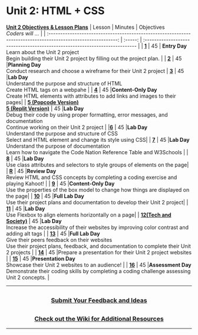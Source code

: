 # Unit 2: HTML + CSS 
[**Unit 2 Objectives & Lesson Plans**](https://docs.google.com/document/d/16Zkw1nx4RcCzxKJXPypLN329cmURgEOjwQyWXcYTcTw/edit)
|                                              Lesson                                                     | Minutes | Objectives<br> _Coders will ..._                                            |
| :-----------------------------------------------------------------------------------------------------------: | :-----: | :-------------------------------------------------------------------------- |
| [**1**](https://docs.google.com/presentation/d/1fRWr9SU_UNkoYx8DJWvLNJSM5t42yNIY7pyqeNDcJQ8/edit#slide=id.g13d702a8fb5_2_0) |   45    | **Entry Day**</br>Learn about the Unit 2 project</br>Begin building their Unit 2 project by filling out the project plan.                                       |
| [**2**](https://docs.google.com/presentation/d/12U_y_cofdBDFZLCeXZM-4ye0Gdx9lyQDpoEzF0IQfwE/edit#slide=id.gddba4abcce_0_0) |   45    |**Planning Day**</br> Conduct research and choose a wireframe for their Unit 2 project
| [**3**](https://docs.google.com/presentation/d/1rU8iuxR6LmKzYQua-zqWNssBzTdR_M_Deek3jwwHv10/edit?usp=sharing) |   45    |**Lab Day**</br> Understand the purpose and structure of HTML</br>Create HTML tags on a webpahe           |
| [**4**](https://docs.google.com/presentation/d/1-Zk7PkduMkUW5mkItZOqiPlqWNzKNmQVJf48HoIXZ38/edit?usp=sharing) |   45    |**Content-Only Day**</br> Create HTML elements with attributes to add links and images to their pages|
| [**5 (Popcode Version)**](https://docs.google.com/presentation/d/1oPPmf7uF8Asn5-JAG3NnjNl9WrTYu0Mkt5BFgqjKcms/edit?usp=sharing)</br>[**5 (Replit Version)**](https://docs.google.com/presentation/d/1S9e0n9cgLJQ0ys2p1v3UYXeB0uG5B3g3Qtw4x3Fyv3A/edit?usp=sharing) |   45    |**Lab Day**</br> Debug their code by using proper formatting, error messages, and documentation</br>Continue working on their Unit 2 project |
|[**6**](https://docs.google.com/presentation/d/1SJEi9hFJd9P9PFcpDjz4QTndKGpuj1DQHz_TTeJpkrQ/edit?usp=sharing) |   45    |**Lab Day**</br>Understand the purpose and structure of CSS</br>Select and HTML element and change its style using CSS|
| [**7**](https://docs.google.com/presentation/d/1FVHJLfdtGY8cVMm4cRWlGg1vjZTfwT9WVCkuCSrU5sw/edit?usp=sharing) |   45    |**Lab Day**</br>Understand the purpose of documentation</br>Learn how to navigate the Code Nation Reference Table and W3Schools                                             |
| [**8**](https://docs.google.com/presentation/d/1VorDy0-pB6KZAmJTrrKtbIckFAnX5F602v4oQGfmwPY/edit#slide=id.gddba4abcce_0_0) |   45    |**Lab Day**</br>Use class attributes and selectors to style groups of elements on the page|
| [**R**](https://docs.google.com/presentation/d/1wW97ec3mQicF4xehddYA88KmIQDi4zXG9WPVm9RSRFU/edit?usp=sharing) |   45    |**Review Day**</br> Review HTML and CSS concepts by completing a coding exercise and playing Kahoot! |
| [**9**](https://docs.google.com/presentation/d/1yhtV-mTfVPum813oP3_R4vsyaJTERAx-VuA9XoGVKWs/edit?usp=sharing) |   45    |**Content-Only Day**</br>Use the properties of the box model to change how things are displayed on the page|
| [**10**](https://docs.google.com/presentation/d/1yhtV-mTfVPum813oP3_R4vsyaJTERAx-VuA9XoGVKWs/edit?usp=sharing) |   45    |**Full Lab Day**</br>Use their project plans and documentation to develop their Unit 2 project|
| [**11**](https://docs.google.com/presentation/d/1dOmshWZfP1bXezoqeEa3exaG-45zC54uXz481idHMqE/edit#slide=id.gddba4abcce_0_0) |   45    |**Lab Day**</br>Use Flexbox to align elements horizontally on a page|
| [**12(Tech and Society)**](https://docs.google.com/presentation/d/1_I2ZJ2OotQ0CI7egrpXzwE74oJvGmNAD0XYm9b0HArE/edit?usp=sharing) |   45    |**Lab Day**</br>Increase the accessibility of their websites by improving color contrast and adding alt tags |
| [**13**](https://docs.google.com/presentation/d/1hYYTrYt_x82T76ZTaVj7SIK-bCppeZ9Y7Y7rAa46utA/edit#slide=id.gddba4abcce_0_0) |   45    |**Full Lab Day**</br>Give their peers feedback on their websites</br>Use their project plans, feedback, and documentation to complete their Unit 2 projects |
| [**14**](https://docs.google.com/presentation/d/1WDbK99gSu-VUf_3FbtpdpSaq5UxAAx4Nq6hltqZ1wdU/edit?usp=sharing) |   45    |Prepare a presentation for their Unit 2 project websites |
| [**15**](https://docs.google.com/presentation/d/1roRyQWuMm9Ee7EOPnTcvk0Dwht14kWGgG2PCsU-LNhY/edit?usp=sharing) |   45    |**Presentation Day**</br>Showcase their Unit 2 websites to an audience! |
| [**16**]() |   45    |**Assessment Day**</br>Demonstrate their coding skills by completing a coding challenge assessing Unit 2 concepts. |


---
## <h3 align="center"><a href="https://docs.google.com/forms/d/e/1FAIpQLSeQPPd3u1y_vV9426DjRjgzQHrzsMAIbdsGCxEU5uRj3bTleQ/viewform?usp=sf_link">Submit Your Feedback and Ideas</a></h3>

## <h3 align="center"><a href="https://github.com/itscodenation/curriculum-21-22/wiki">Check out the Wiki for Additional Resources</a></h3>

---
